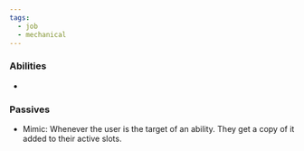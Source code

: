 ```yaml
---
tags:
  - job
  - mechanical
---
```

### Abilities
- 
### Passives
- Mimic: Whenever the user is the target of an ability. They get a copy of it added to their active slots.